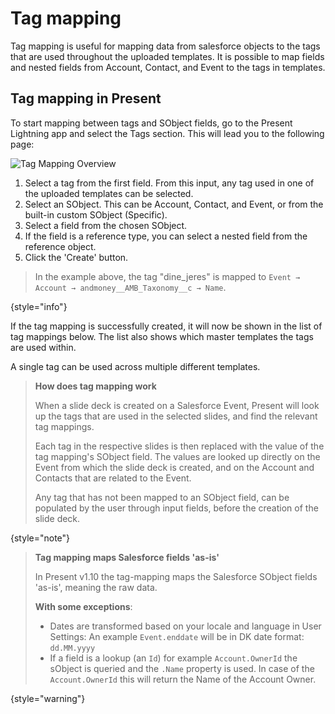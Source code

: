 # Tag mapping
Tag mapping is useful for mapping data from salesforce objects to the tags that are used throughout the uploaded templates.
It is possible to map fields and nested fields from Account, Contact, and Event to the tags in templates.

## Tag mapping in Present
To start mapping between tags and SObject fields, go to the Present Lightning app and select the Tags section.
This will lead you to the following page:

![Tag Mapping Overview](tag_mapping_extended.png)

1. Select a tag from the first field. From this input, any tag used in one of the uploaded templates can be selected.
2. Select an SObject. This can be Account, Contact, and Event, or from the built-in custom SObject (Specific).
3. Select a field from the chosen SObject.
4. If the field is a reference type, you can select a nested field from the reference object.
5. Click the 'Create' button.

> In the example above, the tag "dine_jeres" is mapped to `Event → Account → andmoney__AMB_Taxonomy__c → Name`.
>
{style="info"}

If the tag mapping is successfully created, it will now be shown in the list of tag mappings below.
The list also shows which master templates the tags are used within.

A single tag can be used across multiple different templates.

> **How does tag mapping work**
>
> When a slide deck is created on a Salesforce Event, Present will look up the tags that are used in the selected slides, and find the relevant tag mappings.
>
> Each tag in the respective slides is then replaced with the value of the tag mapping's SObject field.
> The values are looked up directly on the Event from which the slide deck is created, and on the Account and Contacts that are related to the Event.
>
> Any tag that has not been mapped to an SObject field, can be populated by the user through input fields, before the creation of the slide deck.
>
{style="note"}

> **Tag mapping maps Salesforce fields 'as-is'**
>
> In Present v1.10 the tag-mapping maps the Salesforce SObject fields 'as-is', meaning the raw data.
> 
> **With some exceptions**:
> - Dates are transformed based on your locale and language in User Settings: An example `Event.enddate` will be in DK date format: `dd.MM.yyyy`
> - If a field is a lookup (an `Id`) for example `Account.OwnerId` the sObject is queried and the `.Name` property is used. In case of the `Account.OwnerId` this will return the Name of the Account Owner.
>
{style="warning"}
